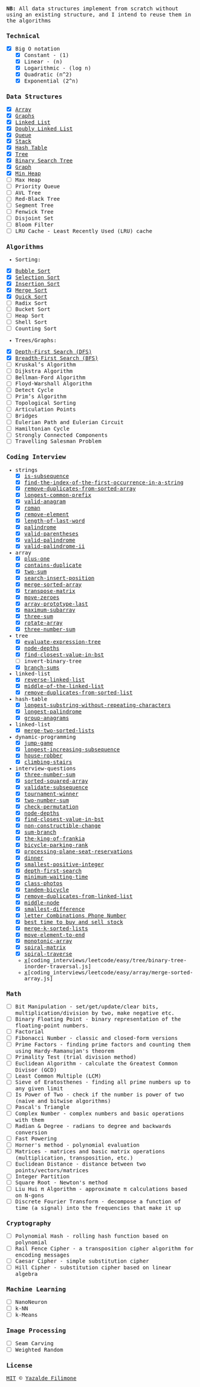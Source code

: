 <samp>

**NB:** All data structures implement from scratch without using an existing structure, and I intend to reuse them in the algorithms

### Technical

- [x] Big O notation
  - [x] Constant - (1)
  - [x] Linear - (n)
  - [x] Logarithmic - (log n)
  - [x] Quadratic (n^2)
  - [x] Exponential (2^n)

### Data Structures

- [x] [Array](/computer_science/data-structure/arrays/array.js)
- [x] [Graphs](/computer_science/data-structure/graphs/graph.js)
- [x] [Linked List](/computer_science/data-structure/linked-list/linked-list.js)
- [x] [Doubly Linked List](/computer_science/data-structure/linked-list/doubly-linked-list.js)
- [x] [Queue](/computer_science/data-structure/queue/queue.js)
- [x] [Stack](/computer_science/data-structure/stack/stack.js)
- [x] [Hash Table](/computer_science/data-structure/hash-table/hash-table.js)
- [x] [Tree](/computer_science/data-structure/tree/tree.js)
- [x] [Binary Search Tree](/computer_science/data-structure/tree/binary-search-tree.js)
- [x] [Graph](/computer_science/data-structure/graphs/graph.js)
- [x] [Min Heap](/computer_science/data-structure/heap/min-heap.js)
- [ ] Max Heap
- [ ] Priority Queue
- [ ] AVL Tree
- [ ] Red-Black Tree
- [ ] Segment Tree
- [ ] Fenwick Tree
- [ ] Disjoint Set
- [ ] Bloom Filter
- [ ] LRU Cache - Least Recently Used (LRU) cache

### Algorithms

- Sorting:

- [x] [Bubble Sort](/computer_science/algorithms/bubble-sort/bubble-sort.js)
- [x] [Selection Sort](/computer_science/algorithms/selection-sort/selection-sort.js)
- [x] [Insertion Sort](/computer_science/algorithms/insertion-sort/insertion-sort.js)
- [x] [Merge Sort](/computer_science/algorithms/merge-sort/merge-sort.js)
- [x] [Quick Sort](/computer_science/algorithms/quick-sort/quick-sort.js)
- [ ] Radix Sort
- [ ] Bucket Sort
- [ ] Heap Sort
- [ ] Shell Sort
- [ ] Counting Sort

- Trees/Graphs:

- [x] [Depth-First Search (DFS)](/computer_science/algorithms/graphs/depth-first-search/depth-first-search.js)
- [x] [Breadth-First Search (BFS)](/computer_science/algorithms/graphs/breadth-first-search/breadth-first-search.js)
- [ ] Kruskal’s Algorithm
- [ ] Dijkstra Algorithm
- [ ] Bellman-Ford Algorithm
- [ ] Floyd-Warshall Algorithm
- [ ] Detect Cycle
- [ ] Prim’s Algorithm
- [ ] Topological Sorting
- [ ] Articulation Points
- [ ] Bridges
- [ ] Eulerian Path and Eulerian Circuit
- [ ] Hamiltonian Cycle
- [ ] Strongly Connected Components
- [ ] Travelling Salesman Problem

### Coding Interview

- strings
  - [x] [is-subsequence](/coding_interviews/leetcode/easy/strings/is-subsequence.js)
  - [x] [find-the-index-of-the-first-occurrence-in-a-string](/coding_interviews/leetcode/easy/strings/find-the-index-of-the-first-occurrence-in-a-string.js)
  - [x] [remove-duplicates-from-sorted-array](/coding_interviews/leetcode/easy/strings/remove-duplicates-from-sorted-array.js)
  - [x] [longest-common-prefix](/coding_interviews/leetcode/easy/strings/longest-common-prefix.js)
  - [x] [valid-anagram](/coding_interviews/leetcode/easy/strings/valid-anagram.js)
  - [x] [roman](/coding_interviews/leetcode/easy/strings/roman.js)
  - [x] [remove-element](/coding_interviews/leetcode/easy/strings/remove-element.js)
  - [x] [length-of-last-word](/coding_interviews/leetcode/easy/strings/length-of-last-word.js)
  - [x] [palindrome](/coding_interviews/leetcode/easy/strings/palindrome.js)
  - [x] [valid-parentheses](/coding_interviews/leetcode/easy/strings/valid-parentheses.js)
  - [x] [valid-palindrome](/coding_interviews/leetcode/easy/strings/valid-palindrome.js)
  - [x] [valid-palindrome-ii](/coding_interviews/leetcode/easy/strings/valid-palindrome-ii.js)
- array
  - [x] [plus-one](/coding_interviews/leetcode/easy/array/plus-one.js)
  - [x] [contains-duplicate](/coding_interviews/leetcode/easy/array/contains-duplicate.js)
  - [x] [two-sum](/coding_interviews/leetcode/easy/array/two-sum.js)
  - [x] [search-insert-position](/coding_interviews/leetcode/easy/array/search-insert-position.js)
  - [x] [merge-sorted-array](/coding_interviews/leetcode/easy/array/merge-sorted-array.js)
  - [x] [transpose-matrix](/coding_interviews/leetcode/easy/array/transpose-matrix.js)
  - [x] [move-zeroes](/coding_interviews/leetcode/easy/array/move-zeroes.js)
  - [x] [array-prototype-last](/coding_interviews/leetcode/easy/array/array-prototype-last.js)
  - [x] [maximum-subarray](/coding_interviews/leetcode/easy/array/maximum-subarray.js)
  - [x] [three-sum](/coding_interviews/leetcode/easy/array/three-sum.js)
  - [x] [rotate-array](/coding_interviews/leetcode/easy/array/rotate-array.js)
  - [x] [three-number-sum](/coding_interviews/leetcode/easy/array/three-number-sum.js)
- tree
  - [x] [evaluate-expression-tree](/coding_interviews/leetcode/easy/tree/evaluate-expression-tree.js)
  - [x] [node-depths](/coding_interviews/leetcode/easy/tree/node-depths.js)
  - [x] [find-closest-value-in-bst](/coding_interviews/leetcode/easy/tree/find-closest-value-in-bst.js)
  - [ ] invert-binary-tree
  - [x] [branch-sums](/coding_interviews/leetcode/easy/tree/branch-sums.js)
- linked-list
  - [x] [reverse-linked-list](/coding_interviews/leetcode/easy/linked-list/reverse-linked-list.js)
  - [x] [middle-of-the-linked-list](/coding_interviews/leetcode/easy/linked-list/middle-of-the-linked-list.js)
  - [x] [remove-duplicates-from-sorted-list](/coding_interviews/leetcode/easy/linked-list/remove-duplicates-from-sorted-list.js)
- hash-table
  - [x] [longest-substring-without-repeating-characters](/coding_interviews/leetcode/easy/hash-table/longest-substring-without-repeating-characters.js)
  - [x] [longest-palindrome](/coding_interviews/leetcode/medium/strings/longest-palindrome.js)
  - [x] [group-anagrams](/coding_interviews/leetcode/medium/strings/group-anagrams.js)
- linked-list
  - [x] [merge-two-sorted-lists](/coding_interviews/leetcode/easy/linked-list/merge-two-sorted-lists.js)
- dynamic-programming
  - [x] [jump-game](/coding_interviews/leetcode/medium/dynamic-programming/jump-game.js)
  - [x] [longest-increasing-subsequence](/coding_interviews/leetcode/medium/dynamic-programming/longest-increasing-subsequence.js)
  - [x] [house-robber](/coding_interviews/leetcode/medium/dynamic-programming/house-robber.js)
  - [x] [climbing-stairs](/coding_interviews/leetcode/easy/dynamic-programming/climbing-stairs.js)
- interview-questions
  - [x] [three-number-sum](/coding_interviews/interview-questions/medium/three-number-sum.js)
  - [x] [sorted-squared-array](/coding_interviews/interview-questions/easy/sorted-squared-array.js)
  - [x] [validate-subsequence](/coding_interviews/interview-questions/easy/validate-subsequence.js)
  - [x] [tournament-winner](/coding_interviews/interview-questions/easy/tournament-winner.js)
  - [x] [two-number-sum](/coding_interviews/interview-questions/easy/two-number-sum.js)
  - [x] [check-permutation](/coding_interviews/interview-questions/easy/check-permutation.js)
  - [x] [node-depths](/coding_interviews/interview-questions/easy/node-depths.js)
  - [x] [find-closest-value-in-bst](/coding_interviews/interview-questions/easy/find-closest-value-in-bst.js)
  - [x] [non-constructible-change](/coding_interviews/interview-questions/easy/non-constructible-change.js)
  - [x] [sum-branch](/coding_interviews/interview-questions/easy/sum-branch.js)
  - [x] [the-king-of-frankia](/coding_interviews/codility/the-king-of-frankia.js)
  - [x] [bicycle-parking-rank](/coding_interviews/codility/bicycle-parking-rank.js)
  - [x] [processing-plane-seat-reservations](/coding_interviews/codility/processing-plane-seat-reservations.js)
  - [x] [dinner](/coding_interviews/codility/dinner.js)
  - [x] [smallest-positive-integer](/coding_interviews/codility/smallest-positive-integer.js)
  - [x] [depth-first-search](coding_interviews/interview-questions/easy/depth-first-search.js)
  - [x] [minimum-waiting-time](coding_interviews/interview-questions/easy/minimum-waiting-time.js)
  - [x] [class-photos](coding_interviews/interview-questions/easy/class-photos.js)
  - [x] [tandem-bicycle](coding_interviews/interview-questions/easy/tandem-bicycle.js)
  - [x] [remove-duplicates-from-linked-list](coding_interviews/interview-questions/easy/remove-duplicates-from-linked-list.js)
  - [x] [middle-node](coding_interviews/interview-questions/easy/middle-node.js)
  - [x] [smallest-difference](coding_interviews/interview-questions/easy/smallest-difference.js)
  - [x] [letter Combinations Phone Number](coding_interviews/leetcode/medium/letter-combinations-of-a-phone-number.js)
  - [x] [best time to buy and sell stock](coding_interviews/leetcode/easy/best-time-to-buy-and-sell-stock.js)
  - [x] [merge-k-sorted-lists](coding_interviews/leetcode/hard/merge-k-sorted-lists.js)
  - [x] [move-element-to-end](coding_interviews/interview-questions/medium/move_element_to_end/move-element-to-end.js)
  - [x] [monotonic-array](coding_interviews/interview-questions/medium/monotonic-array.js)
  - [x] [spiral-matrix](/home/yazaldefilimone/www/learnspace/algorithms/coding_interviews/leetcode/medium/spiral-matrix.js)
  - [x] [spiral-traverse](/home/yazaldefilimone/www/learnspace/algorithms/coding_interviews/interview-questions/medium/spiral-traverse.js)
  - [x](binary-tree-inorder-traversal)[coding_interviews/leetcode/easy/tree/binary-tree-inorder-traversal.js]
  - [x](/merge-sorted-array)[coding_interviews/leetcode/easy/array/merge-sorted-array.js]

### Math

- [ ] Bit Manipulation - set/get/update/clear bits, multiplication/division by two, make negative etc.
- [ ] Binary Floating Point - binary representation of the floating-point numbers.
- [ ] Factorial
- [ ] Fibonacci Number - classic and closed-form versions
- [ ] Prime Factors - finding prime factors and counting them using Hardy-Ramanujan's theorem
- [ ] Primality Test (trial division method)
- [ ] Euclidean Algorithm - calculate the Greatest Common Divisor (GCD)
- [ ] Least Common Multiple (LCM)
- [ ] Sieve of Eratosthenes - finding all prime numbers up to any given limit
- [ ] Is Power of Two - check if the number is power of two (naive and bitwise algorithms)
- [ ] Pascal's Triangle
- [ ] Complex Number - complex numbers and basic operations with them
- [ ] Radian & Degree - radians to degree and backwards conversion
- [ ] Fast Powering
- [ ] Horner's method - polynomial evaluation
- [ ] Matrices - matrices and basic matrix operations (multiplication, transposition, etc.)
- [ ] Euclidean Distance - distance between two points/vectors/matrices
- [ ] Integer Partition
- [ ] Square Root - Newton's method
- [ ] Liu Hui π Algorithm - approximate π calculations based on N-gons
- [ ] Discrete Fourier Transform - decompose a function of time (a signal) into the frequencies that make it up

### Cryptography

- [ ] Polynomial Hash - rolling hash function based on polynomial
- [ ] Rail Fence Cipher - a transposition cipher algorithm for encoding messages
- [ ] Caesar Cipher - simple substitution cipher
- [ ] Hill Cipher - substitution cipher based on linear algebra

### Machine Learning

- [ ] NanoNeuron
- [ ] k-NN
- [ ] k-Means

### Image Processing

- [ ] Seam Carving
- [ ] Weighted Random

### License

[MIT](https://github.com/yazaldefilimonepinto/algorithms/blob/main/LICENSE) © [Yazalde Filimone](https://www.linkedin.com/in/yazalde-filimone/)

</samp>
